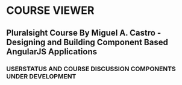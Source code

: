 # COURSE VIEWER

## Pluralsight Course By Miguel A. Castro - Designing and Building Component Based AngularJS Applications

### USERSTATUS AND COURSE DISCUSSION COMPONENTS UNDER DEVELOPMENT